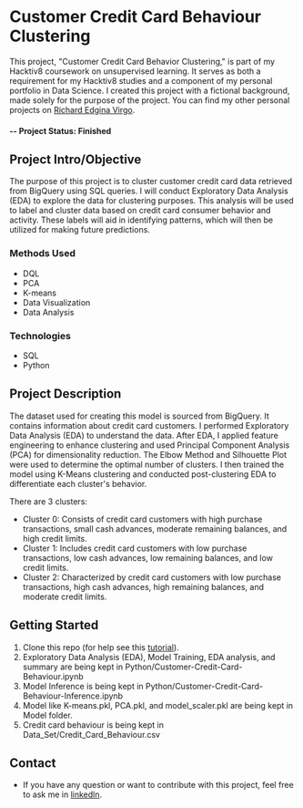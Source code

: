 # Customer Credit Card Behaviour Clustering
This project, "Customer Credit Card Behavior Clustering," is part of my Hacktiv8 coursework on unsupervised learning. It serves as both a requirement for my Hacktiv8 studies and a component of my personal portfolio in Data Science. I created this project with a fictional background, made solely for the purpose of the project. You can find my other personal projects on [Richard Edgina Virgo](https://github.com/REV04).

#### -- Project Status: Finished

## Project Intro/Objective

The purpose of this project is to cluster customer credit card data retrieved from BigQuery using SQL queries. I will conduct Exploratory Data Analysis (EDA) to explore the data for clustering purposes. This analysis will be used to label and cluster data based on credit card consumer behavior and activity. These labels will aid in identifying patterns, which will then be utilized for making future predictions.

### Methods Used
- DQL
- PCA
- K-means
- Data Visualization
- Data Analysis

### Technologies

- SQL
- Python

## Project Description

The dataset used for creating this model is sourced from BigQuery. It contains information about credit card customers. I performed Exploratory Data Analysis (EDA) to understand the data. After EDA, I applied feature engineering to enhance clustering and used Principal Component Analysis (PCA) for dimensionality reduction. The Elbow Method and Silhouette Plot were used to determine the optimal number of clusters. I then trained the model using K-Means clustering and conducted post-clustering EDA to differentiate each cluster's behavior.

There are 3 clusters:
- Cluster 0: Consists of credit card customers with high purchase transactions, small cash advances, moderate remaining balances, and high credit limits.
- Cluster 1: Includes credit card customers with low purchase transactions, low cash advances, low remaining balances, and low credit limits.
- Cluster 2: Characterized by credit card customers with low purchase transactions, high cash advances, high remaining balances, and moderate credit limits.

## Getting Started

1. Clone this repo (for help see this [tutorial](https://help.github.com/articles/cloning-a-repository/)).
2. Exploratory Data Analysis (EDA), Model Training, EDA analysis, and summary are being kept in Python/Customer-Credit-Card-Behaviour.ipynb
3. Model Inference is being kept in Python/Customer-Credit-Card-Behaviour-Inference.ipynb
4. Model like K-means.pkl, PCA.pkl, and model_scaler.pkl are being kept in Model folder.
4. Credit card behaviour is being kept in Data_Set/Credit_Card_Behaviour.csv

## Contact

- If you have any question or want to contribute with this project, feel free to ask me in [linkedln](https://www.linkedin.com/in/richard-edgina-virgo-a7435319b/).

